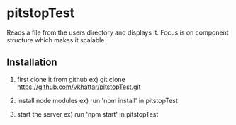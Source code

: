 # pitstopTest
Reads a file from the users directory and displays it. Focus is on component
structure which makes it scalable
## Installation
1) first clone it from github
ex) git clone https://github.com/vkhattar/pitstopTest.git

2) Install node modules
ex)  run 'npm install' in pitstopTest

3) start the server
ex) run 'npm start' in pitstopTest
